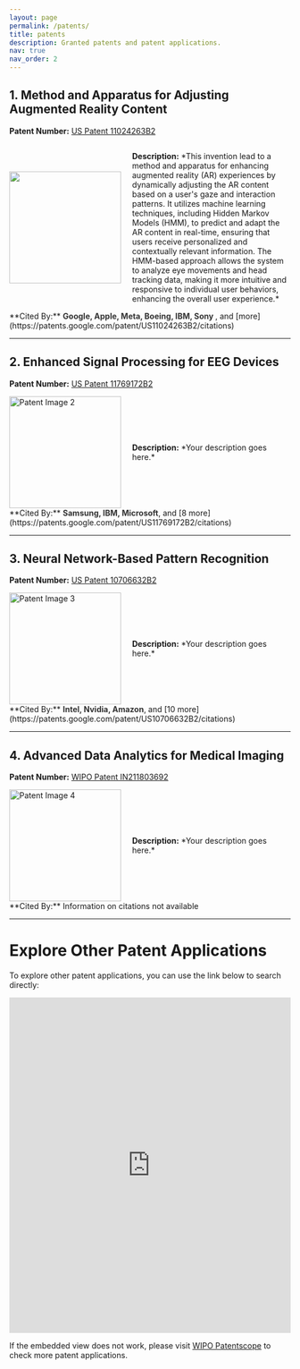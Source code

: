```yaml
---
layout: page
permalink: /patents/
title: patents
description: Granted patents and patent applications.
nav: true
nav_order: 2
---
```


<!-- _pages/patents.md -->

## 1. Method and Apparatus for Adjusting Augmented Reality Content
**Patent Number:** [US Patent 11024263B2](https://patents.google.com/patent/US11024263B2)  
<div style="display: flex; align-items: center;">
    <img src="assets/US11024263B2/US11024263B2.png alt="Patent Image 1" style="width: 200px; margin-right: 20px;">
    <p><strong>Description:</strong> *This invention lead to a method and apparatus for enhancing augmented reality (AR) experiences by dynamically adjusting the AR content based on a user's gaze and interaction patterns. It utilizes machine learning techniques, including Hidden Markov Models (HMM), to predict and adapt the AR content in real-time, ensuring that users receive personalized and contextually relevant information. The HMM-based approach allows the system to analyze eye movements and head tracking data, making it more intuitive and responsive to individual user behaviors, enhancing the overall user experience.*</p>
</div>
**Cited By:** <span style="font-weight: bold; color: #333;">Google, Apple, Meta, Boeing, IBM, Sony </span>, and [more](https://patents.google.com/patent/US11024263B2/citations)

---

## 2. Enhanced Signal Processing for EEG Devices
**Patent Number:** [US Patent 11769172B2](https://patents.google.com/patent/US11769172B2)  
<div style="display: flex; align-items: center;">
    <img src="path/to/image2.png" alt="Patent Image 2" style="width: 200px; margin-right: 20px;">
    <p><strong>Description:</strong> *Your description goes here.*</p>
</div>
**Cited By:** <span style="font-weight: bold; color: #333;">Samsung, IBM, Microsoft</span>, and [8 more](https://patents.google.com/patent/US11769172B2/citations)

---

## 3. Neural Network-Based Pattern Recognition
**Patent Number:** [US Patent 10706632B2](https://patents.google.com/patent/US10706632B2)  
<div style="display: flex; align-items: center;">
    <img src="path/to/image3.png" alt="Patent Image 3" style="width: 200px; margin-right: 20px;">
    <p><strong>Description:</strong> *Your description goes here.*</p>
</div>
**Cited By:** <span style="font-weight: bold; color: #333;">Intel, Nvidia, Amazon</span>, and [10 more](https://patents.google.com/patent/US10706632B2/citations)

---

## 4. Advanced Data Analytics for Medical Imaging
**Patent Number:** [WIPO Patent IN211803692](https://patentscope.wipo.int/search/en/detail.jsf?docId=IN211803692&_cid=P12-M23BCC-31052-1)  
<div style="display: flex; align-items: center;">
    <img src="path/to/image4.png" alt="Patent Image 4" style="width: 200px; margin-right: 20px;">
    <p><strong>Description:</strong> *Your description goes here.*</p>
</div>
**Cited By:** Information on citations not available

---

# Explore Other Patent Applications
To explore other patent applications, you can use the link below to search directly:

<iframe src="https://patentscope.wipo.int/search/en/search.jsf" style="width: 100%; height: 600px; border: none;"></iframe>

If the embedded view does not work, please visit [WIPO Patentscope](https://patentscope.wipo.int/search/en/search.jsf) to check more patent applications.

